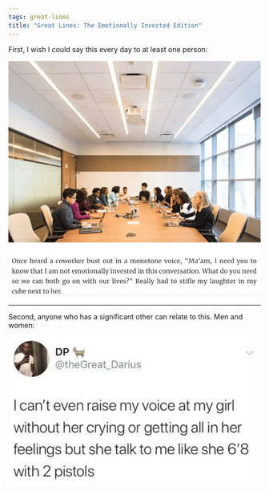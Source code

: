 ```yaml
---
tags: great-lines
title: "Great Lines: The Emotionally Invested Edition"
---
```


First, I wish I could say this every day to at least one person:

![workemotionallyinvested](https://raw.githubusercontent.com/muneer78/muneer78.github.io/master/images/workemotionallyinvested.png)


___

Second, anyone who has a significant other can relate to this. Men and women:

![2pistols](https://raw.githubusercontent.com/muneer78/muneer78.github.io/master/images/2pistols.png)
